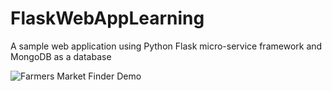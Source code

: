 # FlaskWebAppLearning
A sample web application using Python Flask micro-service framework and MongoDB as a database 


![Farmers Market Finder Demo](static/assets/images/FlaskWebAppDemo.gif)
